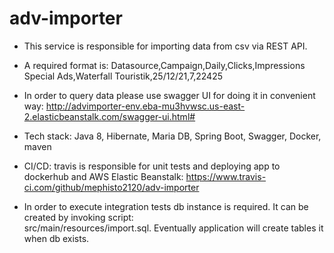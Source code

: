 # adv-importer

* This service is responsible for importing data from csv via REST API.
* A required format is: 
  Datasource,Campaign,Daily,Clicks,Impressions
  Special Ads,Waterfall Touristik,25/12/21,7,22425

* In order to query data please use swagger UI for doing it in convenient way:
  http://advimporter-env.eba-mu3hvwsc.us-east-2.elasticbeanstalk.com/swagger-ui.html#
  
* Tech stack: Java 8, Hibernate, Maria DB, Spring Boot, Swagger, Docker, maven

* CI/CD: travis is responsible for unit tests and deploying app to dockerhub and AWS Elastic Beanstalk:
  https://www.travis-ci.com/github/mephisto2120/adv-importer
* In order to execute integration tests db instance is required. It can be created by invoking script:  
  src/main/resources/import.sql. Eventually application will create tables it when db exists. 